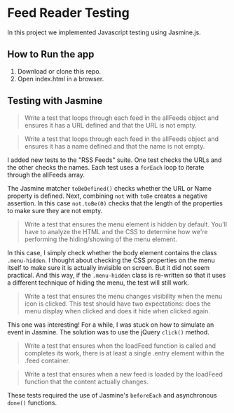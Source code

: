 # Feed Reader Testing

In this project we implemented Javascript testing using Jasmine.js.

## How to Run the app
1. Download or clone this repo.
2. Open index.html in a browser.

## Testing with Jasmine

> Write a test that loops through each feed in the allFeeds object and ensures it has a URL defined and that the URL is not empty.

> Write a test that loops through each feed in the allFeeds object and ensures it has a name defined and that the name is not empty.

I added new tests to the "RSS Feeds" suite. One test checks the URLs and the other checks the names. Each test uses a `forEach` loop to iterate through the allFeeds array.

The Jasmine matcher `toBeDefined()` checks whether the URL or Name property is defined. Next, combining `not` with `toBe` creates a negative assertion. In this case `not.toBe(0)` checks that the length of the properties to make sure they are not empty.

> Write a test that ensures the menu element is hidden by default. You'll have to analyze the HTML and the CSS to determine how we're performing the hiding/showing of the menu element.

In this case, I simply check whether the body element contains the class `.menu-hidden`. I thought about checking the CSS properties on the menu itself to make sure it is actually invisible on screen. But it did not seem practical. And this way, if the `.menu-hidden` class is re-written so that it uses a different technique of hiding the menu, the test will still work.

> Write a test that ensures the menu changes visibility when the menu icon is clicked. This test should have two expectations: does the menu display when clicked and does it hide when clicked again.

This one was interesting! For a while, I was stuck on how to simulate an event in Jasmine. The solution was to use the jQuery `click()` method.

> Write a test that ensures when the loadFeed function is called and completes its work, there is at least a single .entry element within the .feed container.

> Write a test that ensures when a new feed is loaded by the loadFeed function that the content actually changes.

These tests required the use of Jasmine's `beforeEach` and asynchronous `done()` functions.
